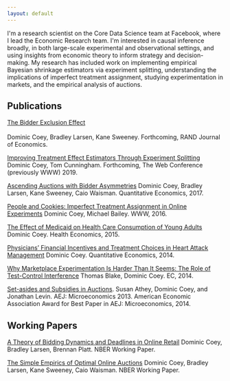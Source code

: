 ```yaml
---
layout: default
---
```


I'm a research scientist on the Core Data Science team at Facebook, where I lead the Economic Research team. I'm interested in causal inference broadly, in both large-scale experimental and observational settings, and using insights from economic theory to inform strategy and decision-making. My research has included work on implementing empirical Bayesian shrinkage estimators via experiment splitting, understanding the implications of imperfect treatment assignment, studying experimentation in markets, and the empirical analysis of auctions.


## Publications
[The Bidder Exclusion Effect](https://www.nber.org/papers/w20523.pdf) <br/><br/>
Dominic Coey, Bradley Larsen, Kane Sweeney. Forthcoming, RAND Journal of Economics.


[Improving Treatment Effect Estimators Through Experiment Splitting]()
Dominic Coey, Tom Cunningham. Forthcoming, The Web Conference (previously WWW) 2019.

[Ascending Auctions with Bidder Asymmetries](https://onlinelibrary.wiley.com/doi/pdf/10.3982/QE474)
Dominic Coey, Bradley Larsen, Kane Sweeney, Caio Waisman. Quantitative Economics, 2017.

[People and Cookies: Imperfect Treatment Assignment in Online Experiments](http://gdac.uqam.ca/WWW2016-Proceedings/proceedings/p1103.pdf)
Dominic Coey, Michael Bailey. WWW, 2016.

[The Effect of Medicaid on Health Care Consumption of Young Adults](https://onlinelibrary.wiley.com/doi/abs/10.1002/hec.3042)
Dominic Coey. Health Economics, 2015.

[Physicians’ Financial Incentives and Treatment Choices in Heart Attack Management](https://onlinelibrary.wiley.com/doi/pdf/10.3982/QE365)
Dominic Coey. Quantitative Economics, 2014.

[Why Marketplace Experimentation Is Harder Than It Seems: The Role of Test-Control Interference](https://dl.acm.org/citation.cfm?id=2602837)
Thomas Blake, Dominic Coey. EC, 2014.

[Set-asides and Subsidies in Auctions](https://web.stanford.edu/~jdlevin/Papers/Subsidies.pdf).
Susan Athey, Dominic Coey, and Jonathan Levin. AEJ: Microeconomics 2013. 
American Economic Association Award for Best Paper in AEJ: Microeconomics, 2014.

## Working Papers

[A Theory of Bidding Dynamics and Deadlines in Online Retail](https://www.nber.org/papers/w22038.pdf)
Dominic Coey, Bradley Larsen, Brennan Platt. NBER Working Paper.

[The Simple Empirics of Optimal Online Auctions](https://web.stanford.edu/~bjlarsen/optimal_online_auctions.pdf)
Dominic Coey, Bradley Larsen, Kane Sweeney, Caio Waisman. NBER Working Paper.
